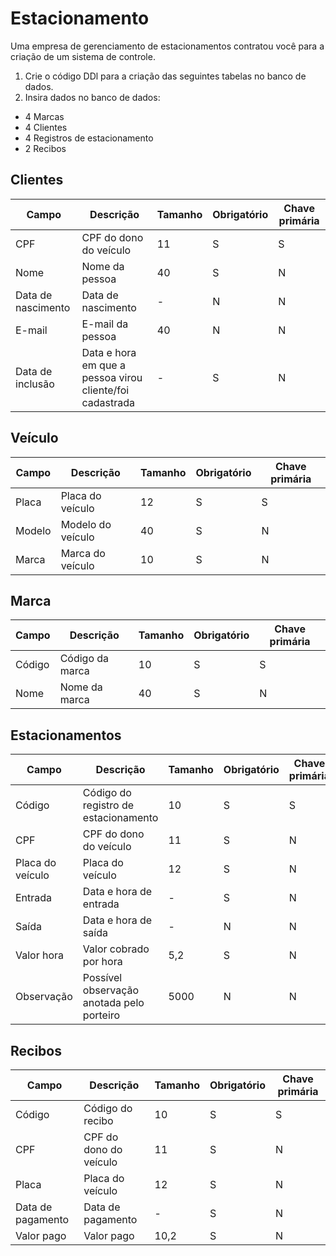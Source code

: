 
# Estacionamento

Uma empresa de gerenciamento de estacionamentos contratou você para a criação de um sistema de controle.

1. Crie o código DDl para a criação das seguintes tabelas no banco de dados.
2. Insira dados no banco de dados:

* 4 Marcas
* 4 Clientes
* 4 Registros de estacionamento
* 2 Recibos

## Clientes

| Campo | Descrição | Tamanho | Obrigatório | Chave primária |
|--|--|--|--|--|
| CPF | CPF do dono do veículo | 11 | S | S |
| Nome | Nome da pessoa | 40 | S | N |
| Data de nascimento | Data de nascimento | - | N | N |
| E-mail | E-mail da pessoa | 40 | N | N |
| Data de inclusão | Data e hora em que a pessoa virou cliente/foi cadastrada | - | S | N |

## Veículo

| Campo | Descrição | Tamanho | Obrigatório | Chave primária |
|--|--|--|--|--|
| Placa | Placa do veículo | 12 | S | S |
| Modelo | Modelo do veículo | 40 | S | N |
| Marca | Marca do veículo | 10 | S | N |

## Marca

| Campo | Descrição | Tamanho | Obrigatório | Chave primária |
|--|--|--|--|--|
| Código | Código da marca | 10 | S | S |
| Nome | Nome da marca | 40 | S | N |

## Estacionamentos

| Campo | Descrição | Tamanho | Obrigatório | Chave primária |
|--|--|--|--|--|
| Código | Código do registro de estacionamento | 10 | S | S |
| CPF | CPF do dono do veículo | 11 | S | N |
| Placa do veículo | Placa do veículo | 12 | S | N |
| Entrada | Data e hora de entrada | - | S | N |
| Saída | Data e hora de saída | - | N | N |
| Valor hora | Valor cobrado por hora | 5,2 | S | N |
| Observação | Possível observação anotada pelo porteiro | 5000 | N | N |

## Recibos

| Campo | Descrição | Tamanho | Obrigatório | Chave primária |
|--|--|--|--|--|
| Código | Código do recibo | 10 | S | S |
| CPF | CPF do dono do veículo | 11 | S | N |
| Placa | Placa do veículo | 12 | S | N |
| Data de pagamento | Data de pagamento | - | S | N |
| Valor pago | Valor pago | 10,2 | S | N |